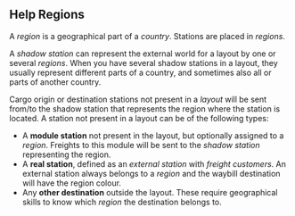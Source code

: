 ﻿## Help Regions
A *region* is a geographical part of a *country*. 
Stations are placed in *regions*. 

A *shadow station* can represent the external world for a layout 
by one or several *regions*.
When you have several shadow stations in a layout,
they usually represent different parts of a country,
and sometimes also all or parts of another country.

Cargo origin or destination stations not present in a *layout* 
will be sent from/to the shadow station that represents
the region where the station is located.
A station not present in a layout can be of the following types:
- A **module station** not present in the layout, but optionally assigned to a *region*. 
Freights to this module will be sent to the *shadow station* representing the region. 
- A **real station**, defined as an *external station* with *freight customers*.
An external station always belongs to a *region* and the waybill destination will have the region colour.
- Any **other destination** outside the layout. 
These require geographical skills to know which *region* the destination belongs to.
